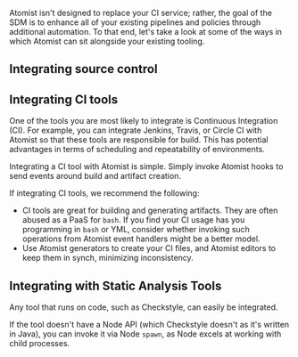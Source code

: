 Atomist isn't designed to replace your CI service; rather, the goal of the SDM is to enhance all of your existing pipelines and policies through additional automation. To that end, let's take a look at some of the ways in which Atomist can sit alongside your existing tooling.

## Integrating source control

## Integrating CI tools

One of the tools you are most likely to integrate is Continuous Integration (CI). For example,
you can integrate Jenkins, Travis, or Circle CI with Atomist so that
these tools are responsible for build. This has potential advantages
in terms of scheduling and repeatability of environments.

Integrating a CI tool with Atomist is simple. Simply invoke Atomist
hooks to send events around build and artifact creation.

If integrating CI tools, we recommend the following:

- CI tools are great for building and generating artifacts. They are
  often abused as a PaaS for `bash`. If you find your CI usage has
  you programming in `bash` or YML, consider whether invoking such
  operations from Atomist event handlers might be a better model.
- Use Atomist generators to create your CI files, and Atomist
  editors to keep them in synch, minimizing inconsistency.

## Integrating with Static Analysis Tools

Any tool that runs on code, such as Checkstyle, can easily be
integrated.

If the tool doesn't have a Node API (which Checkstyle doesn't as it's written in Java), you can invoke it via Node `spawn`, as Node excels at working with child processes.
